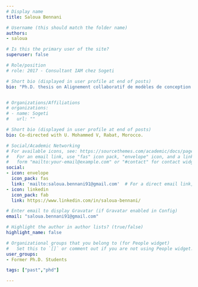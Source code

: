 ```yaml
---
# Display name
title: Saloua Bennani

# Username (this should match the folder name)
authors:
- saloua

# Is this the primary user of the site?
superuser: false

# Role/position
# role: 2017 - Consultant IAM chez Sogeti

# Short bio (displayed in user profile at end of posts)
bio: "Ph.D. thesis on Alignement collaboratif de modèles de conception hétérogènes"


# Organizations/Affiliations
# organizations:
# - name: Sogeti
#   url: ""

# Short bio (displayed in user profile at end of posts)
bio: Co-directed with U. Mohammed V, Rabat, Morocco.

# Social/Academic Networking
# For available icons, see: https://sourcethemes.com/academic/docs/page-builder/#icons
#   For an email link, use "fas" icon pack, "envelope" icon, and a link in the
#   form "mailto:your-email@example.com" or "#contact" for contact widget.
social:
- icon: envelope
  icon_pack: fas
  link: 'mailto:saloua.bennani91@gmail.com'  # For a direct email link, use "mailto:test@example.org".
- icon: linkedin
  icon_pack: fab
  link: https://www.linkedin.com/in/saloua-bennani/

# Enter email to display Gravatar (if Gravatar enabled in Config)
email: "saloua.bennani91@gmail.com"

# Highlight the author in author lists? (true/false)
highlight_name: false

# Organizational groups that you belong to (for People widget)
#   Set this to `[]` or comment out if you are not using People widget.
user_groups:
- Former Ph.D. Students

tags: ["past","phd"]

---
```

